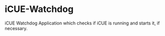 # iCUE-Watchdog
 iCUE Watchdog Application which checks if iCUE is running and starts it, if necessary.
